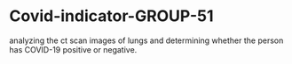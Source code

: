 # Covid-indicator-GROUP-51
analyzing the ct scan images of  lungs and determining whether the person has COVID-19 positive or negative.   
